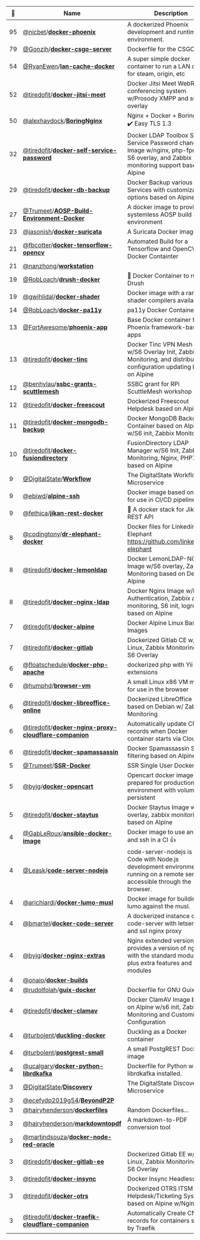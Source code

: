 |:star2: | Name | Description | 🌍|
|---|---|---|---|
|95|[@nicbet](https://github.com/nicbet)/[**docker-phoenix**](https://github.com/nicbet/docker-phoenix)|A dockerized Phoenix development and runtime environment.||
|79|[@Gonzih](https://github.com/Gonzih)/[**docker-csgo-server**](https://github.com/Gonzih/docker-csgo-server)|Dockerfile for the CSGO server||
|54|[@RyanEwen](https://github.com/RyanEwen)/[**lan-cache-docker**](https://github.com/RyanEwen/lan-cache-docker)|A super simple docker container to run a LAN cache for steam, origin, etc||
|52|[@tiredofit](https://github.com/tiredofit)/[**docker-jitsi-meet**](https://github.com/tiredofit/docker-jitsi-meet)|Docker Jitsi Meet WebRTC conferencing system w/Prosody XMPP and s6 overlay||
|50|[@alexhaydock](https://github.com/alexhaydock)/[**BoringNginx**](https://github.com/alexhaydock/BoringNginx)|Nginx + Docker + BoringSSL = ✔️ Easy TLS 1.3|[:arrow_upper_right:](https://gitlab.com/alexhaydock/boringnginx)|
|32|[@tiredofit](https://github.com/tiredofit)/[**docker-self-service-password**](https://github.com/tiredofit/docker-self-service-password)|Docker LDAP Toolbox Self-Service Password changer Image w/nginx, php-fpm with S6 overlay, and Zabbix monitoring support based on Alpine||
|29|[@tiredofit](https://github.com/tiredofit)/[**docker-db-backup**](https://github.com/tiredofit/docker-db-backup)|Docker Backup various DB Services with customizable options based on Alpine||
|27|[@Trumeet](https://github.com/Trumeet)/[**AOSP-Build-Environment-Docker**](https://github.com/Trumeet/AOSP-Build-Environment-Docker)|A docker image to provide a systemless AOSP build environment||
|23|[@jasonish](https://github.com/jasonish)/[**docker-suricata**](https://github.com/jasonish/docker-suricata)|A Suricata Docker image.|[:arrow_upper_right:](https://hub.docker.com/r/jasonish/suricata/)|
|21|[@fbcotter](https://github.com/fbcotter)/[**docker-tensorflow-opencv**](https://github.com/fbcotter/docker-tensorflow-opencv)|Automated Build for a Tensorflow and OpenCV Docker Containter||
|21|[@nanzhong](https://github.com/nanzhong)/[**workstation**](https://github.com/nanzhong/workstation)|||
|19|[@RobLoach](https://github.com/RobLoach)/[**drush-docker**](https://github.com/RobLoach/drush-docker)|:whale: Docker Container to run Drush|[:arrow_upper_right:](http://registry.hub.docker.com/u/drush/drush)|
|19|[@gwihlidal](https://github.com/gwihlidal)/[**docker-shader**](https://github.com/gwihlidal/docker-shader)|Docker image with a range of shader compilers available||
|14|[@RobLoach](https://github.com/RobLoach)/[**docker-pa11y**](https://github.com/RobLoach/docker-pa11y)|pa11y Docker Container||
|13|[@FortAwesome](https://github.com/FortAwesome)/[**phoenix-app**](https://github.com/FortAwesome/phoenix-app)|Base Docker container for our Phoenix framework-based apps||
|13|[@tiredofit](https://github.com/tiredofit)/[**docker-tinc**](https://github.com/tiredofit/docker-tinc)|Docker Tinc VPN Mesh server w/S6 Overlay Init, Zabbix Monitoring, and distributed configuration updating based on Alpine||
|12|[@benhylau](https://github.com/benhylau)/[**ssbc-grants-scuttlemesh**](https://github.com/benhylau/ssbc-grants-scuttlemesh)|SSBC grant for RPi ScuttleMesh workshop||
|12|[@tiredofit](https://github.com/tiredofit)/[**docker-freescout**](https://github.com/tiredofit/docker-freescout)|Dockerized Freescout Helpdesk based on Alpine||
|11|[@tiredofit](https://github.com/tiredofit)/[**docker-mongodb-backup**](https://github.com/tiredofit/docker-mongodb-backup)|Docker MongoDB Backup Container based on Alpine w/S6 init, Zabbix Monitoring||
|10|[@tiredofit](https://github.com/tiredofit)/[**docker-fusiondirectory**](https://github.com/tiredofit/docker-fusiondirectory)|FusionDirectory LDAP Manager w/S6 Init, Zabbix Monitoring, Nginx, PHP7 based on Alpine||
|9|[@DigitalState](https://github.com/DigitalState)/[**Workflow**](https://github.com/DigitalState/Workflow)|The DigitalState Workflow Microservice||
|9|[@ebiwd](https://github.com/ebiwd)/[**alpine-ssh**](https://github.com/ebiwd/alpine-ssh)|Docker image based on alpine for use in CI/CD pipelines|[:arrow_upper_right:](https://hub.docker.com/r/ebiwd/alpine-ssh/)|
|9|[@fethica](https://github.com/fethica)/[**jikan-rest-docker**](https://github.com/fethica/jikan-rest-docker)|🐳 A docker stack for Jikan REST API|[:arrow_upper_right:](https://github.com/jikan-me/jikan-rest)|
|8|[@codingtony](https://github.com/codingtony)/[**dr-elephant-docker**](https://github.com/codingtony/dr-elephant-docker)|Docker files for Linkedin's Dr. Elephant https://github.com/linkedin/dr-elephant||
|8|[@tiredofit](https://github.com/tiredofit)/[**docker-lemonldap**](https://github.com/tiredofit/docker-lemonldap)|Docker LemonLDAP-NG Image w/S6 overlay, Zabbix Monitoring based on Debian or Alpine||
|8|[@tiredofit](https://github.com/tiredofit)/[**docker-nginx-ldap**](https://github.com/tiredofit/docker-nginx-ldap)|Docker Nginx Image w/LDAP Authentication, Zabbix agent monitoring, S6 init, logrotate based on Alpine||
|7|[@tiredofit](https://github.com/tiredofit)/[**docker-alpine**](https://github.com/tiredofit/docker-alpine)|Docker Alpine Linux Base Images||
|7|[@tiredofit](https://github.com/tiredofit)/[**docker-gitlab**](https://github.com/tiredofit/docker-gitlab)|Dockerized Gitlab CE w/Alpine Linux, Zabbix Monitoring and S6 Overlay||
|6|[@floatschedule](https://github.com/floatschedule)/[**docker-php-apache**](https://github.com/floatschedule/docker-php-apache)|dockerized php with Yii extensions||
|6|[@humphd](https://github.com/humphd)/[**browser-vm**](https://github.com/humphd/browser-vm)|A small Linux x86 VM meant for use in the browser||
|6|[@tiredofit](https://github.com/tiredofit)/[**docker-libreoffice-online**](https://github.com/tiredofit/docker-libreoffice-online)|Dockerized LibreOffice online based on Debian w/ Zabbix Monitoring||
|6|[@tiredofit](https://github.com/tiredofit)/[**docker-nginx-proxy-cloudflare-companion**](https://github.com/tiredofit/docker-nginx-proxy-cloudflare-companion)|Automatically update CNAME records when Docker container starts via Cloudflare||
|6|[@tiredofit](https://github.com/tiredofit)/[**docker-spamassassin**](https://github.com/tiredofit/docker-spamassassin)|Docker Spamassassin Spam filtering based on Alpine Linux||
|5|[@Trumeet](https://github.com/Trumeet)/[**SSR-Docker**](https://github.com/Trumeet/SSR-Docker)|SSR Single User Docker image||
|5|[@byjg](https://github.com/byjg)/[**docker-opencart**](https://github.com/byjg/docker-opencart)|Opencart docker image prepared for production environment with volume persistent||
|5|[@tiredofit](https://github.com/tiredofit)/[**docker-staytus**](https://github.com/tiredofit/docker-staytus)|Docker Staytus Image w/s6 overlay, zabbix monitoring based on Alpine||
|4|[@GabLeRoux](https://github.com/GabLeRoux)/[**ansible-docker-image**](https://github.com/GabLeRoux/ansible-docker-image)|Docker image to use ansible and ssh in a CI 👍|[:arrow_upper_right:](https://hub.docker.com/r/gableroux/ansible/)|
|4|[@Leask](https://github.com/Leask)/[**code-server-nodejs**](https://github.com/Leask/code-server-nodejs)|code-server-nodejs is VS Code with Node.js development environment running on a remote server, accessible through the browser.||
|4|[@arichiardi](https://github.com/arichiardi)/[**docker-lumo-musl**](https://github.com/arichiardi/docker-lumo-musl)|Docker image for building lumo against the musl.||
|4|[@bmartel](https://github.com/bmartel)/[**docker-code-server**](https://github.com/bmartel/docker-code-server)|A dockerized instance of code-server with letsencrypt and ssl nginx proxy||
|4|[@byjg](https://github.com/byjg)/[**docker-nginx-extras**](https://github.com/byjg/docker-nginx-extras)|Nginx extended version: provides a version of nginx with the standard modules, plus extra features and modules||
|4|[@onaio](https://github.com/onaio)/[**docker-builds**](https://github.com/onaio/docker-builds)|||
|4|[@rudolfolah](https://github.com/rudolfolah)/[**guix-docker**](https://github.com/rudolfolah/guix-docker)|Dockerfile for GNU Guix||
|4|[@tiredofit](https://github.com/tiredofit)/[**docker-clamav**](https://github.com/tiredofit/docker-clamav)|Docker ClamAV Image based on Alpine w/s6 init, Zabbix Monitoring and Customizable Configuration||
|4|[@turbolent](https://github.com/turbolent)/[**duckling-docker**](https://github.com/turbolent/duckling-docker)|Duckling as a Docker container||
|4|[@turbolent](https://github.com/turbolent)/[**postgrest-small**](https://github.com/turbolent/postgrest-small)|A small PostgREST Docker image||
|4|[@ucalgary](https://github.com/ucalgary)/[**docker-python-librdkafka**](https://github.com/ucalgary/docker-python-librdkafka)|Dockerfile for Python with librdkafka installed.|[:arrow_upper_right:](https://hub.docker.com/r/ucalgary/python-librdkafka/)|
|3|[@DigitalState](https://github.com/DigitalState)/[**Discovery**](https://github.com/DigitalState/Discovery)|The DigitalState Discovery Microservice||
|3|[@ecefydp2019g54](https://github.com/ecefydp2019g54)/[**BeyondP2P**](https://github.com/ecefydp2019g54/BeyondP2P)|||
|3|[@hairyhenderson](https://github.com/hairyhenderson)/[**dockerfiles**](https://github.com/hairyhenderson/dockerfiles)|Random Dockerfiles...||
|3|[@hairyhenderson](https://github.com/hairyhenderson)/[**markdowntopdf**](https://github.com/hairyhenderson/markdowntopdf)|A markdown-to-PDF conversion tool||
|3|[@martindsouza](https://github.com/martindsouza)/[**docker-node-red-oracle**](https://github.com/martindsouza/docker-node-red-oracle)|||
|3|[@tiredofit](https://github.com/tiredofit)/[**docker-gitlab-ee**](https://github.com/tiredofit/docker-gitlab-ee)|Dockerized Gitlab EE w/Alpine Linux, Zabbix Monitoring and S6 Overlay||
|3|[@tiredofit](https://github.com/tiredofit)/[**docker-insync**](https://github.com/tiredofit/docker-insync)|Docker Insync Headless Client||
|3|[@tiredofit](https://github.com/tiredofit)/[**docker-otrs**](https://github.com/tiredofit/docker-otrs)|Dockerized OTRS ITSM Helpdesk/Ticketing System based on Alpine w/Nginx||
|3|[@tiredofit](https://github.com/tiredofit)/[**docker-traefik-cloudflare-companion**](https://github.com/tiredofit/docker-traefik-cloudflare-companion)|Automatically Create CNAME records for containers served by Traefik||

